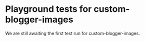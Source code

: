 # Playground tests for custom-blogger-images
We are still awaiting the first test run for custom-blogger-images.
